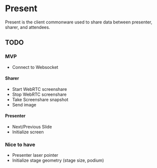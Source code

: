 # Present

Present is the client commonware used to share data between presenter, sharer, and attendees.

## TODO

### MVP

* Connect to Websocket

#### Sharer

* Start WebRTC screenshare
* Stop WebRTC screenshare
* Take Screenshare snapshot
* Send image

#### Presenter

* Next/Previous Slide
* Initialize screen

### Nice to have

* Presenter laser pointer
* Initialize stage geometry (stage size, podium)
